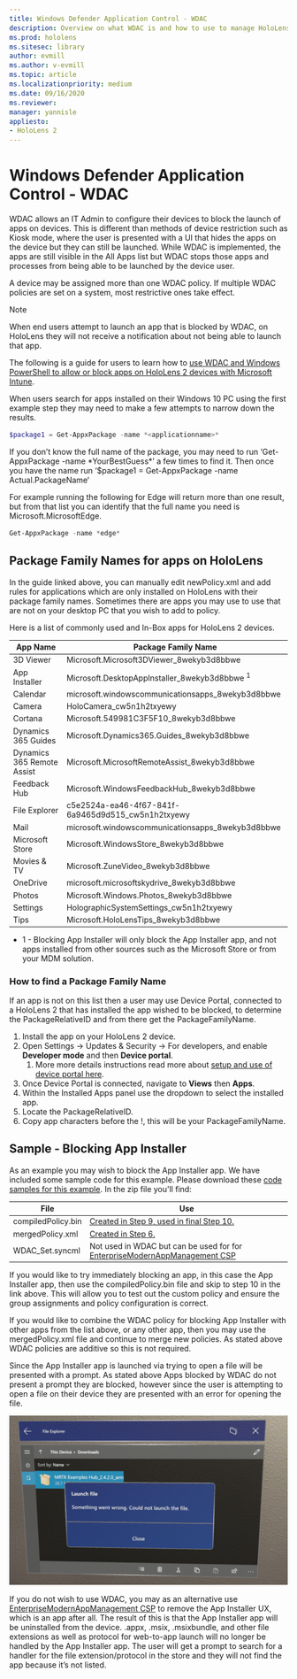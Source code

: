 ```yaml
---
title: Windows Defender Application Control - WDAC
description: Overview on what WDAC is and how to use to manage HoloLens devices.
ms.prod: hololens
ms.sitesec: library
author: evmill
ms.author: v-evmill
ms.topic: article
ms.localizationpriority: medium
ms.date: 09/16/2020
ms.reviewer: 
manager: yannisle
appliesto:
- HoloLens 2
---
```


# Windows Defender Application Control - WDAC

WDAC allows an IT Admin to configure their devices to block the launch of apps on devices. This is different than methods of device restriction such as Kiosk mode, where  the user is presented with a UI that hides the apps on the device but they can still be launched. While WDAC is implemented, the apps are still visible in the All Apps list but WDAC stops those apps and processes from being able to be launched by the device user.

A device may be assigned more than one WDAC policy. If multiple WDAC policies are set on a system, most restrictive ones take effect. 

> [!NOTE]
> When end users attempt to launch an app that is blocked by WDAC, on HoloLens they will not receive a notification about not being able to launch that app.

The following is a guide for users to learn how to [use WDAC and Windows PowerShell to allow or block apps on HoloLens 2 devices with Microsoft Intune](https://docs.microsoft.com/mem/intune/configuration/custom-profile-hololens).

When users search for apps installed on their Windows 10 PC using the first example step they may need to make a few attempts to narrow down the results.

```powershell
$package1 = Get-AppxPackage -name *<applicationname>*
``` 

If you don’t know the full name of the package, you may need to run ‘Get-AppxPackage -name \*YourBestGuess\*’ a few times to find it. Then once you have the name run ‘$package1 = Get-AppxPackage -name Actual.PackageName‘

For example running the following for Edge will return more than one result, but from that list you can identify that the full name you need is Microsoft.MicrosoftEdge. 

```powershell
Get-AppxPackage -name *edge*
``` 

## Package Family Names for apps on HoloLens

In the guide linked above, you can manually edit newPolicy.xml and add rules for applications which are only installed on HoloLens with their package family names. Sometimes there are apps you may use to use that are not on your desktop PC that you wish to add to policy. 

Here is a list of commonly used and In-Box apps for HoloLens 2 devices.

| App Name                   | Package Family Name                                |
|----------------------------|----------------------------------------------------|
| 3D Viewer                  | Microsoft.Microsoft3DViewer_8wekyb3d8bbwe          |
| App Installer              | Microsoft.DesktopAppInstaller_8wekyb3d8bbwe <sup>1</sup>         |
| Calendar                   | microsoft.windowscommunicationsapps_8wekyb3d8bbwe  |
| Camera                     | HoloCamera_cw5n1h2txyewy                           |
| Cortana                    | Microsoft.549981C3F5F10_8wekyb3d8bbwe              |
| Dynamics 365 Guides        | Microsoft.Dynamics365.Guides_8wekyb3d8bbwe         |
| Dynamics 365 Remote Assist | Microsoft.MicrosoftRemoteAssist_8wekyb3d8bbwe      |
| Feedback Hub               | Microsoft.WindowsFeedbackHub_8wekyb3d8bbwe         |
| File Explorer              | c5e2524a-ea46-4f67-841f-6a9465d9d515_cw5n1h2txyewy |
| Mail                       | microsoft.windowscommunicationsapps_8wekyb3d8bbwe  |
| Microsoft Store            | Microsoft.WindowsStore_8wekyb3d8bbwe               |
| Movies & TV                | Microsoft.ZuneVideo_8wekyb3d8bbwe                  |
| OneDrive                   | microsoft.microsoftskydrive_8wekyb3d8bbwe          |
| Photos                     | Microsoft.Windows.Photos_8wekyb3d8bbwe             |
| Settings                   | HolographicSystemSettings_cw5n1h2txyewy            |
| Tips                       | Microsoft.HoloLensTips_8wekyb3d8bbwe               |

- 1 - Blocking App Installer will only block the App Installer app, and not apps installed from other sources such as the Microsoft Store or from your MDM solution.

### How to find a Package Family Name

If an app is not on this list then a user may use Device Portal, connected to a HoloLens 2 that has installed the app wished to be blocked, to determine the PackageRelativeID and from there get the PackageFamilyName.

1. Install the app on your HoloLens 2 device. 
1. Open Settings -> Updates & Security -> For developers, and enable **Developer mode** and then **Device portal**. 
    1. More more details instructions read more about [setup and use of device portal here](https://docs.microsoft.com/windows/mixed-reality/develop/platform-capabilities-and-apis/using-the-windows-device-portal).
1. Once Device Portal is connected, navigate to **Views** then **Apps**. 
1. Within the Installed Apps panel use the dropdown to select the installed app. 
1. Locate the PackageRelativeID. 
1. Copy app characters before the !, this will be your PackageFamilyName.

## Sample - Blocking App Installer

As an example you may wish to block the App Installer app. We have included some sample code for this example. Please download these [code samples for this example](https://aka.ms/HoloLensDocs-Sample-WDAC-App-Installer). In the zip file you'll find:

| File | Use |
|-|-|
| compiledPolicy.bin | [Created in Step 9, used in final Step 10.](https://docs.microsoft.com/mem/intune/configuration/custom-profile-hololens) |
| mergedPolicy.xml | [Created in Step 6.]((https://docs.microsoft.com/mem/intune/configuration/custom-profile-hololens)) |
| WDAC_Set.syncml | Not used in WDAC but can be used for for [EnterpriseModernAppManagement CSP](https://docs.microsoft.com/en-us/windows/client-management/mdm/enterprisemodernappmanagement-csp) |

If you would like to try immediately blocking an app, in this case the App Installer app, then use the compiledPolicy.bin file and skip to step 10 in the link above. This will allow you to test out the custom policy and ensure the group assignments and policy configuration is correct. 

If you would like to combine the WDAC policy for blocking App Installer with other apps from the list above, or any other app, then you may use the mergedPolicy.xml file and continue to merge new policies. As stated above WDAC policies are additive so this is not required. 

Since the App Installer app is launched via trying to open a file will be presented with a prompt. As stated above Apps blocked by WDAC do not present a prompt they are blocked, however since the user is attempting to open a file on their device they are presented with an error for opening the file. 

![App install blocked from WDAC](images\wdac-app-installer-no-launch.jpg)

If you do not wish to use WDAC, you may as an alternative use [EnterpriseModernAppManagement CSP](https://docs.microsoft.com/en-us/windows/client-management/mdm/enterprisemodernappmanagement-csp) to remove the App Installer UX, which is an app after all. The result of this is that the App Installer app will be uninstalled from the device. .appx, .msix, .msixbundle, and other file extensions as well as protocol for web-to-app launch will no longer be handled by the App Installer app. The user will get a prompt to search for a handler for the file extension/protocol in the store and they will not find the app because it’s not listed.

